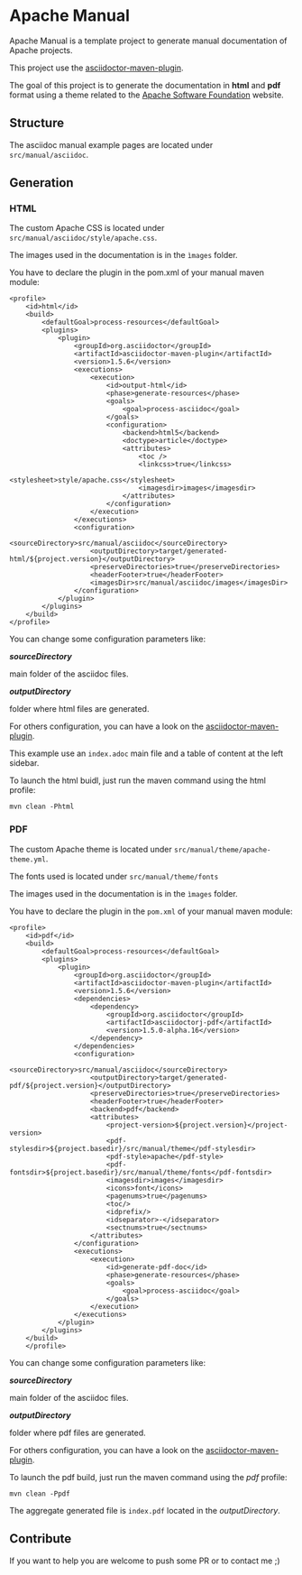 # Apache Manual

Apache Manual is a template project to generate manual documentation of Apache projects.

This project use the [asciidoctor-maven-plugin](https://github.com/asciidoctor/asciidoctor-maven-plugin).

The goal of this project is to generate the documentation in **html** and **pdf** format using a theme related to the 
[Apache Software Foundation](https://apache.org) website.

## Structure

The asciidoc manual example pages are located under `src/manual/asciidoc`.

## Generation

### HTML

The custom Apache CSS is located under `src/manual/asciidoc/style/apache.css`.

The images used in the documentation is in the `ìmages` folder.

You have to declare the plugin in the pom.xml of your manual maven module:

```
<profile>
    <id>html</id>
    <build>
        <defaultGoal>process-resources</defaultGoal>
        <plugins>
            <plugin>
                <groupId>org.asciidoctor</groupId>
                <artifactId>asciidoctor-maven-plugin</artifactId>
                <version>1.5.6</version>
                <executions>
                    <execution>
                        <id>output-html</id>
                        <phase>generate-resources</phase>
                        <goals>
                            <goal>process-asciidoc</goal>
                        </goals>
                        <configuration>
                            <backend>html5</backend>
                            <doctype>article</doctype>
                            <attributes>
                                <toc />
                                <linkcss>true</linkcss>
                                <stylesheet>style/apache.css</stylesheet>
                                <imagesdir>images</imagesdir>
                            </attributes>
                        </configuration>
                    </execution>
                </executions>
                <configuration>
                    <sourceDirectory>src/manual/asciidoc</sourceDirectory>
                    <outputDirectory>target/generated-html/${project.version}</outputDirectory>
                    <preserveDirectories>true</preserveDirectories>
                    <headerFooter>true</headerFooter>
                    <imagesDir>src/manual/asciidoc/images</imagesDir>
                </configuration>
            </plugin>
        </plugins>
    </build>
</profile>
```

You can change some configuration parameters like:

***sourceDirectory***

main folder of the asciidoc files.

***outputDirectory***

folder where html files are generated.

For others configuration, you can have a look on the [asciidoctor-maven-plugin](https://github.com/asciidoctor/asciidoctor-maven-plugin).

This example use an `index.adoc` main file and a table of content at the left sidebar. 

To launch the html buidl, just run the maven command using the html profile:

```
mvn clean -Phtml
```

### PDF

The custom Apache theme is located under `src/manual/theme/apache-theme.yml`.

The fonts used is located under `src/manual/theme/fonts`

The images used in the documentation is in the `ìmages` folder.

You have to declare the plugin in the `pom.xml` of your manual maven module:

```
<profile>
    <id>pdf</id>
    <build>
        <defaultGoal>process-resources</defaultGoal>
        <plugins>
            <plugin>
                <groupId>org.asciidoctor</groupId>
                <artifactId>asciidoctor-maven-plugin</artifactId>
                <version>1.5.6</version>
                <dependencies>
                    <dependency>
                        <groupId>org.asciidoctor</groupId>
                        <artifactId>asciidoctorj-pdf</artifactId>
                        <version>1.5.0-alpha.16</version>
                    </dependency>
                </dependencies>
                <configuration>
                    <sourceDirectory>src/manual/asciidoc</sourceDirectory>
                    <outputDirectory>target/generated-pdf/${project.version}</outputDirectory>
                    <preserveDirectories>true</preserveDirectories>
                    <headerFooter>true</headerFooter>
                    <backend>pdf</backend>
                    <attributes>
                        <project-version>${project.version}</project-version>
                        <pdf-stylesdir>${project.basedir}/src/manual/theme</pdf-stylesdir>
                        <pdf-style>apache</pdf-style>
                        <pdf-fontsdir>${project.basedir}/src/manual/theme/fonts</pdf-fontsdir>
                        <imagesdir>images</imagesdir>
                        <icons>font</icons>
                        <pagenums>true</pagenums>
                        <toc/>
                        <idprefix/>
                        <idseparator>-</idseparator>
                        <sectnums>true</sectnums>
                    </attributes>
                </configuration>
                <executions>
                    <execution>
                        <id>generate-pdf-doc</id>
                        <phase>generate-resources</phase>
                        <goals>
                            <goal>process-asciidoc</goal>
                        </goals>
                    </execution>
                </executions>
            </plugin>
        </plugins>
    </build>
    </profile>
```

You can change some configuration parameters like:

***sourceDirectory***

main folder of the asciidoc files.

***outputDirectory***

folder where pdf files are generated.

For others configuration, you can have a look on the [asciidoctor-maven-plugin](https://github.com/asciidoctor/asciidoctor-maven-plugin).

To launch the pdf build, just run the maven command using the *pdf* profile:

```
mvn clean -Ppdf
```

The aggregate generated file is `index.pdf` located in the *outputDirectory*.

## Contribute

If you want to help you are welcome to push some PR or to contact me ;)